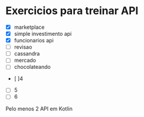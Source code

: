 # Exercicios para treinar API

- [X] marketplace
- [X] simple investimento api
- [X] funcionarios api
- [ ] revisao
- [ ] cassandra
- [ ] mercado
- [ ] chocolateando
- [ ]4
- [ ] 5
- [ ] 6

Pelo menos 2 API em Kotlin
